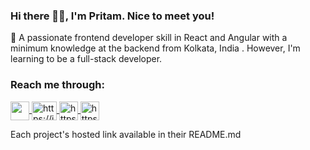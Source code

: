 

### Hi there 👋🏻, I'm Pritam. Nice to meet you!

:speech_balloon: A passionate frontend developer skill in React and Angular with a minimum knowledge at the backend from Kolkata, India . However, I'm learning to be a full-stack developer.


  <!-- social media start-->
  <h3 align="left">Reach me through:</h3><p align="left">
    <a href="https://pridebnath.github.io/portfolio" target="_blank">
      <img align="center" src="https://encrypted-tbn0.gstatic.com/images?q=tbn:ANd9GcTvFihaWqPbgnHSU9OGfwnjoFR8P0rX1cffqg&usqp=CAU" height="30" width="30" />
    </a><a href="https://instagram.com/https://instagram.com/_pri_debnath" target="_blank">
      <img align="center" src="https://raw.githubusercontent.com/rahuldkjain/github-profile-readme-generator/master/src/images/icons/Social/instagram.svg" alt="https://instagram.com/_pri_debnath" height="30" width="40" />
    </a><a href="https://www.linkedin.com/in/pritam-debnath-762019239" target="blank">
      <img align="center" src="https://encrypted-tbn0.gstatic.com/images?q=tbn:ANd9GcRWjiYZ8L202MJ_vK9A-QBlOvd1hA2wsWzASQ&usqp=CAU" alt="https://instagram.com/_pri_debnat" height="30" width="30" />
    </a><a href="https://in.pinterest.com/PriDebnath/" target="blank">
      <img align="center" src="https://encrypted-tbn0.gstatic.com/images?q=tbn:ANd9GcSaLv206AEKhZHsb0zAg4Myf_YGyGi3AW6yxQ&usqp=CAU" alt="https://instagram.com/_pri_debnat" height="30" width="30" />
    </a>
  </p>
  <!-- social media end-->



Each project's hosted link available in their README.md 
<!---
PriDebnath/PriDebnath is a ✨ special ✨ repository because its `README.md` (this file) appears on your GitHub profile.
You can click the Preview link to take a look at your changes.
--->
